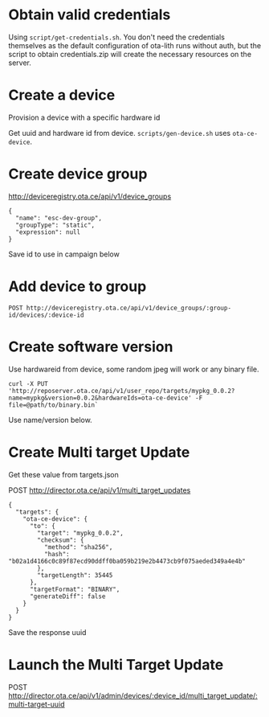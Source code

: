 # Obtain valid credentials

Using `script/get-credentials.sh`. You don't need the credentials themselves as the default configuration of ota-lith runs without auth, but the script to obtain credentials.zip will create the necessary resources on the server.

# Create a device

Provision a device with a specific hardware id

Get uuid and hardware id from device. `scripts/gen-device.sh` uses `ota-ce-device`.

# Create device group

http://deviceregistry.ota.ce/api/v1/device_groups

    {
      "name": "esc-dev-group",
      "groupType": "static",
      "expression": null
    }

Save id to use in campaign below

# Add device to group

`POST http://deviceregistry.ota.ce/api/v1/device_groups/:group-id/devices/:device-id`

# Create software version

Use hardwareid from device, some random jpeg will work or any binary file.

    curl -X PUT 'http://reposerver.ota.ce/api/v1/user_repo/targets/mypkg_0.0.2?name=mypkg&version=0.0.2&hardwareIds=ota-ce-device' -F file=@path/to/binary.bin`

Use name/version below.

# Create Multi target Update

Get these value from targets.json

POST http://director.ota.ce/api/v1/multi_target_updates

    {
      "targets": {
        "ota-ce-device": {
          "to": {
            "target": "mypkg_0.0.2",
            "checksum": {
              "method": "sha256",
              "hash": "b02a1d4166c0c89f87ecd90ddff0ba059b219e2b4473cb9f075aeded349a4e4b"
            },
            "targetLength": 35445
          },
          "targetFormat": "BINARY",
          "generateDiff": false
        }
      }
    }

Save the response uuid

# Launch the Multi Target Update

POST http://director.ota.ce/api/v1/admin/devices/:device_id/multi_target_update/:multi-target-uuid
